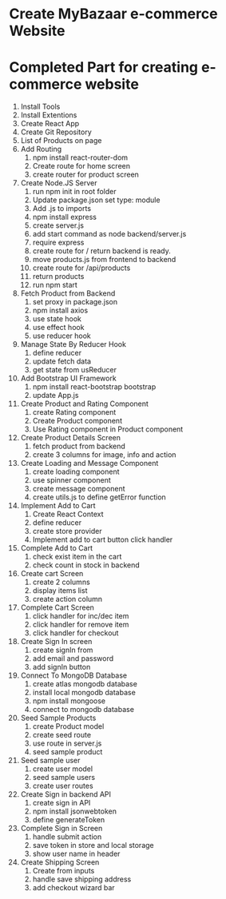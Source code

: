 # Create MyBazaar e-commerce Website

# Completed Part for creating e-commerce website

1. Install Tools
2. Install Extentions
3. Create React App
4. Create Git Repository
5. List of Products on page
6. Add Routing
   1. npm install react-router-dom
   2. Create route for home screen
   3. create router for product screen
7. Create Node.JS Server
   1. run npm init in root folder
   2. Update package.json set type: module
   3. Add .js to imports
   4. npm install express
   5. create server.js
   6. add start command as node backend/server.js
   7. require express
   8. create route for / return backend is ready.
   9. move products.js from frontend to backend
   10. create route for /api/products
   11. return products
   12. run npm start
8. Fetch Product from Backend
   1. set proxy in package.json
   2. npm install axios
   3. use state hook
   4. use effect hook
   5. use reducer hook
9. Manage State By Reducer Hook
   1. define reducer
   2. update fetch data
   3. get state from usReducer
10. Add Bootstrap UI Framework
    1. npm install react-bootstrap bootstrap
    2. update App.js
11. Create Product and Rating Component
    1. create Rating component
    2. Create Product component
    3. Use Rating component in Product component
12. Create Product Details Screen
    1. fetch product from backend
    2. create 3 columns for image, info and action
13. Create Loading and Message Component
    1. create loading component
    2. use spinner component
    3. create message component
    4. create utils.js to define getError function
14. Implement Add to Cart
    1. Create React Context
    2. define reducer
    3. create store provider
    4. Implement add to cart button click handler
15. Complete Add to Cart
    1. check exist item in the cart
    2. check count in stock in backend
16. Create cart Screen
    1. create 2 columns
    2. display items list
    3. create action column
17. Complete Cart Screen
    1. click handler for inc/dec item
    2. click handler for remove item
    3. click handler for checkout
18. Create Sign In screen
    1. create signIn from
    2. add email and password
    3. add signIn button
19. Connect To MongoDB Database
    1. create atlas mongodb database
    2. install local mongodb database
    3. npm install mongoose
    4. connect to mongodb database
20. Seed Sample Products
    1. create Product model
    2. create seed route
    3. use route in server.js
    4. seed sample product
21. Seed sample user
    1. create user model
    2. seed sample users
    3. create user routes
22. Create Sign in backend API
    1. create sign in API
    2. npm install jsonwebtoken
    3. define generateToken
23. Complete Sign in Screen
    1. handle submit action
    2. save token in store and local storage
    3. show user name in header
24. Create Shipping Screen
    1. Create from inputs
    2. handle save shipping address
    3. add checkout wizard bar